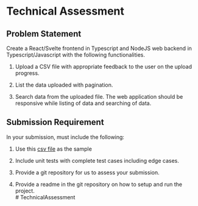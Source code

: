 # Technical Assessment  

## Problem Statement

Create a React/Svelte frontend in Typescript and NodeJS web backend in Typescript/Javascript with the following functionalities.  

1. Upload a CSV file with appropriate feedback to the user on the upload progress. 

2. List the data uploaded with pagination.  

3. Search data from the uploaded file. The web application should be responsive while listing of data and searching of data.  

## Submission Requirement

In your submission, must include the following:  

1. Use this [csv file](data.csv) as the sample  

2. Include unit tests with complete test cases including edge cases.  

3. Provide a git repository for us to assess your submission.  

4. Provide a readme in the git repository on how to setup and run the project.  
#   T e c h n i c a l A s s e s s m e n t  
 